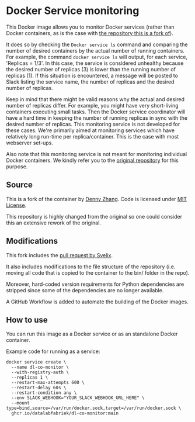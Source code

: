 # Docker Service monitoring
This Docker image allows you to monitor Docker services (rather than Docker containers, as is the case with [the repository this is a fork of](https://www.github.com/dennyzhang/monitor-docker-slack)).

It does so by checking the `Docker service ls` command and comparing the number of desired containers by the actual number of running containers. For example, the command `docker service ls` will output, for each service, 'Replicas = 1/3'. In this case, the service is considered unhealthy because the desired number of replicas (3) is lower than the running number of replicas (1). If this situation is encountered, a message will be posted to Slack listing the service name, the number of replicas and the desired number of replicas.

Keep in mind that there might be valid reasons why the actual and desired number of replicas differ. For example, you might have very short-living containers executing small tasks. Then the Docker service coordinator will have a hard time in keeping the number of running replicas in sync with the desired number of replicas. This monitoring service is not developed for these cases. We're primarily aimed at monitoring services which have relatively long run-time per replica/container. This is the case with most webserver set-ups.

Also note that this monitoring service is not meant for monitoring individual Docker containers. We kindly refer you to the [original repository](https://www.github.com/dennyzhang/monitor-docker-slack) for this purpose.

## Source
This is a fork of the container by [Denny Zhang](https://www.github.com/dennyzhang/monitor-docker-slack). Code is licensed under [MIT License](https://www.dennyzhang.com/wp-content/mit_license.txt).

This repository is highly changed from the original so one could consider this an extensive rework of the original.

## Modifications
This fork includes the [pull request by Svelix](https://github.com/dennyzhang/monitor-docker-slack/pull/7).

It also includes modifications to the file structure of the repository (i.e. moving all code that is copied to the container to the bin/ folder in the repo).

Moreover, hard-coded version requirements for Python dependencies are stripped since some of the dependencies are no longer available.

A GitHub Workflow is added to automate the building of the Docker images.

## How to use
You can run this image as a Docker service or as an standalone Docker container.

Example code for running as a service:
```
docker service create \
  --name dl-co-monitor \
  --with-registry-auth \
  --replicas 1 \
  --restart-max-attempts 600 \
  --restart-delay 60s \
  --restart-condition any \
  --env SLACK_WEBHOOK="YOUR_SLACK_WEBHOOK_URL_HERE" \
  --mount type=bind,source=/var/run/docker.sock,target=/var/run/docker.sock \
  ghcr.io/datalabfabriek/dl-co-monitor:main
```